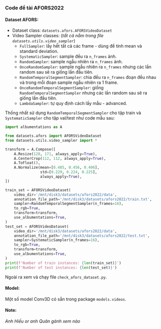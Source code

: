 ### Code đề tài AFORS2022

#### Dataset AFORS:

- Dataset class: `datasets.afors.AFORSVideoDataset`
- Video Sampler classes: (_tất cả nằm trong file `datasets.utils.video_sampler`_)
    - `FullSampler`: lấy hết tất cả các frame - dùng để tính mean và standard deviation.
    - `SystematicSampler`: sample đều ra `n_frames` ảnh.
    - `RandomSampler`: sample ngẫu nhiên ra `n_frames` ảnh.
    - `OnceRandomSampler`: sample ngẫu nhiên ra `n_frames` nhưng các lần random sau sẽ ra giống lần đầu tiên.
    - `RandomTemporalSegmentSampler`: chia đều ra `n_frames` đoạn đều nhau và trong mỗi đoạn sample ngẫu nhiên ra 1
      frame.
    - `OnceRandomTemporalSegmentSampler`: giống `RandomTemporalSegmentSampler` nhưng các lần random sau sẽ ra giống lần
      đầu tiên.
    - `LambdaSampler`: tự quy định cách lấy mẫu - advanced.

Thống nhất sử dụng `RandomTemporalSegmentSampler` cho tập train và `SystematicSampler` cho tập val/test như code mẫu sau:

```python
import albumentations as A

from datasets.afors import AFORSVideoDataset
from datasets.utils.video_sampler import *

transform = A.Compose([
    A.Resize(128, 171, always_apply=True),
    A.CenterCrop(112, 112, always_apply=True),
    A.ToFloat(),
    A.Normalize(mean=[0.485, 0.456, 0.406],
                std=[0.229, 0.224, 0.225],
                always_apply=True),
])

train_set = AFORSVideoDataset(
    video_dir='/mnt/disk3/datasets/afors2022/data',
    annotation_file_path='/mnt/disk3/datasets/afors2022/train.txt',
    sampler=RandomTemporalSegmentSampler(n_frames=16),
    to_rgb=True,
    transform=transform,
    use_albumentations=True,
)
test_set = AFORSVideoDataset(
    video_dir='/mnt/disk3/datasets/afors2022/data',
    annotation_file_path='/mnt/disk3/datasets/afors2022/test.txt',
    sampler=SystematicSampler(n_frames=16),
    to_rgb=True,
    transform=transform,
    use_albumentations=True,
)
print(f'Number of train instances: {len(train_set)}')
print(f'Number of test instances: {len(test_set)}')
```

Ngoài ra xem và chạy file `check_afors_dataset.py`.

#### Model:

Một số model Conv3D có sẵn trong package `models.videos`.

#### Note:

_Anh Hiếu or anh Quân gánh xem nào_
